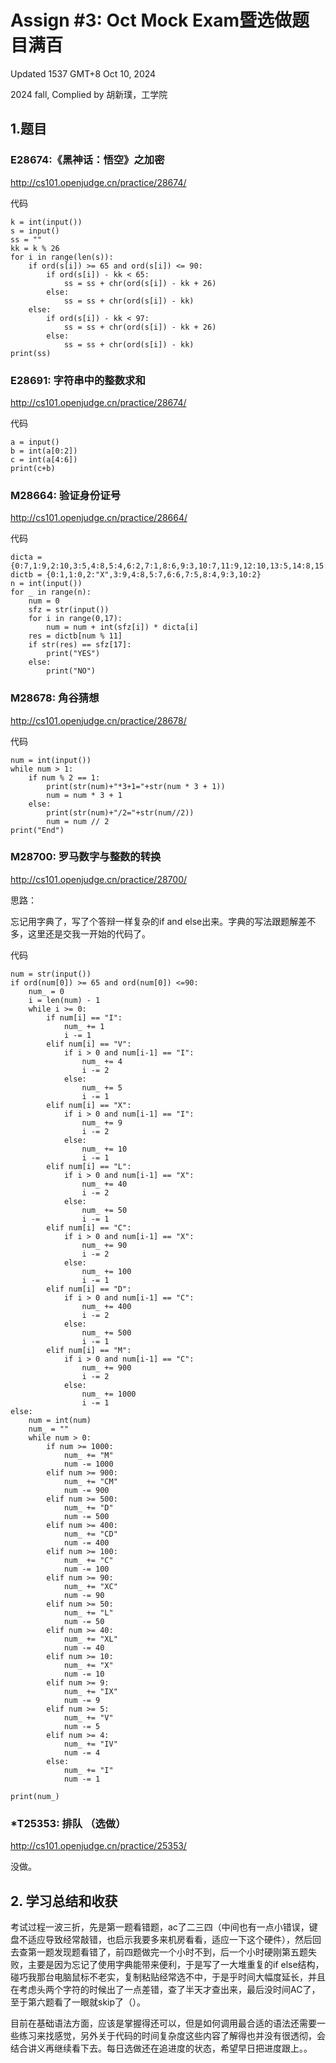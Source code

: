 # Assign #3: Oct Mock Exam暨选做题目满百



Updated 1537 GMT+8 Oct 10, 2024

2024 fall, Complied by 胡新璞，工学院



## 1.题目



### E28674:《黑神话：悟空》之加密

http://cs101.openjudge.cn/practice/28674/

代码

```
k = int(input())
s = input()
ss = ""
kk = k % 26
for i in range(len(s)):
    if ord(s[i]) >= 65 and ord(s[i]) <= 90:
        if ord(s[i]) - kk < 65:
            ss = ss + chr(ord(s[i]) - kk + 26)
        else:
            ss = ss + chr(ord(s[i]) - kk)
    else:
        if ord(s[i]) - kk < 97:
            ss = ss + chr(ord(s[i]) - kk + 26)
        else:
            ss = ss + chr(ord(s[i]) - kk)
print(ss)
```

 

### E28691: 字符串中的整数求和

http://cs101.openjudge.cn/practice/28674/

代码

```
a = input()
b = int(a[0:2])
c = int(a[4:6])
print(c+b)
```



### M28664: 验证身份证号

http://cs101.openjudge.cn/practice/28664/

代码

```
dicta = {0:7,1:9,2:10,3:5,4:8,5:4,6:2,7:1,8:6,9:3,10:7,11:9,12:10,13:5,14:8,15:4,16:2}
dictb = {0:1,1:0,2:"X",3:9,4:8,5:7,6:6,7:5,8:4,9:3,10:2}
n = int(input())
for _ in range(n):
    num = 0
    sfz = str(input())
    for i in range(0,17):
        num = num + int(sfz[i]) * dicta[i]
    res = dictb[num % 11]
    if str(res) == sfz[17]:
        print("YES")
    else:
        print("NO")
```



### M28678: 角谷猜想

http://cs101.openjudge.cn/practice/28678/

代码

```
num = int(input())
while num > 1:
    if num % 2 == 1:
        print(str(num)+"*3+1="+str(num * 3 + 1))
        num = num * 3 + 1
    else:
        print(str(num)+"/2="+str(num//2))
        num = num // 2
print("End")
```



### M28700: 罗马数字与整数的转换

http://cs101.openjudge.cn/practice/28700/

思路：

忘记用字典了，写了个答辩一样复杂的if and else出来。字典的写法跟题解差不多，这里还是交我一开始的代码了。

代码

```
num = str(input())
if ord(num[0]) >= 65 and ord(num[0]) <=90:
    num_ = 0
    i = len(num) - 1
    while i >= 0:
        if num[i] == "I":
            num_ += 1
            i -= 1
        elif num[i] == "V":
            if i > 0 and num[i-1] == "I":
                num_ += 4
                i -= 2
            else:
                num_ += 5
                i -= 1
        elif num[i] == "X":
            if i > 0 and num[i-1] == "I":
                num_ += 9
                i -= 2
            else:
                num_ += 10
                i -= 1
        elif num[i] == "L":
            if i > 0 and num[i-1] == "X":
                num_ += 40
                i -= 2
            else:
                num_ += 50
                i -= 1
        elif num[i] == "C":
            if i > 0 and num[i-1] == "X":
                num_ += 90
                i -= 2
            else:
                num_ += 100
                i -= 1
        elif num[i] == "D":
            if i > 0 and num[i-1] == "C":
                num_ += 400
                i -= 2
            else:
                num_ += 500
                i -= 1
        elif num[i] == "M":
            if i > 0 and num[i-1] == "C":
                num_ += 900
                i -= 2
            else:
                num_ += 1000
                i -= 1
else:
    num = int(num)
    num_ = ""
    while num > 0:
        if num >= 1000:
            num_ += "M"
            num -= 1000
        elif num >= 900:
            num_ += "CM"
            num -= 900
        elif num >= 500:
            num_ += "D"
            num -= 500
        elif num >= 400:
            num_ += "CD"
            num -= 400
        elif num >= 100:
            num_ += "C"
            num -= 100
        elif num >= 90:
            num_ += "XC"
            num -= 90
        elif num >= 50:
            num_ += "L"
            num -= 50
        elif num >= 40:
            num_ += "XL"
            num -= 40
        elif num >= 10:
            num_ += "X"
            num -= 10
        elif num >= 9:
            num_ += "IX"
            num -= 9
        elif num >= 5:
            num_ += "V"
            num -= 5
        elif num >= 4:
            num_ += "IV"
            num -= 4
        else:
            num_ += "I"
            num -= 1

print(num_)
```



### *T25353: 排队 （选做）

http://cs101.openjudge.cn/practice/25353/

没做。



## 2. 学习总结和收获



考试过程一波三折，先是第一题看错题，ac了二三四（中间也有一点小错误，键盘不适应导致经常敲错，也启示我要多来机房看看，适应一下这个硬件），然后回去查第一题发现题看错了，前四题做完一个小时不到，后一个小时硬刚第五题失败，主要是因为忘记了使用字典能带来便利，于是写了一大堆重复的if else结构，碰巧我那台电脑鼠标不老实，复制粘贴经常选不中，于是乎时间大幅度延长，并且在考虑头两个字符的时候出了一点差错，查了半天才查出来，最后没时间AC了，至于第六题看了一眼就skip了（）。

 

目前在基础语法方面，应该是掌握得还可以，但是如何调用最合适的语法还需要一些练习来找感觉，另外关于代码的时间复杂度这些内容了解得也并没有很透彻，会结合讲义再继续看下去。每日选做还在追进度的状态，希望早日把进度跟上。。